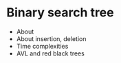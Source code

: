 # Binary search tree

- About
- About insertion, deletion
- Time complexities
- AVL and red black trees